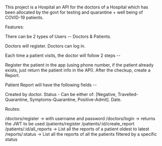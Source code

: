 This project is a Hospital an API for the doctors of a Hospital which has been allocated by the govt for testing and quarantine + well being of COVID-19 patients.

Features:

There can be 2 types of Users --
Doctors & Patients.

Doctors will register.
Doctors can log in.

Each time a patient visits, the doctor will follow 2 steps --

Register the patient in the app (using phone number, if the patient already exists, just return the patient info in the API).
After the checkup, create a Report.

Patient Report will have the following fields --

Created by doctor.
Status - Can be either of: [Negative, Travelled-Quarantine, Symptoms-Quarantine, Positive-Admit].
Date.

Routes:

/doctors/register → with username and password
/doctors/login → returns the JWT to be used
/patients/register
/patients/:id/create_report
/patients/:id/all_reports → List all the reports of a patient oldest to latest
/reports/:status → List all the reports of all the patients filtered by a specific status

